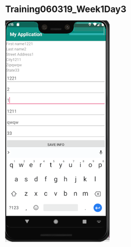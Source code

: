 # Training060319_Week1Day3
![App](https://github.com/MonsterLordSlayer/Training060319_Week1Day3/blob/master/Screen%20Shot%202019-06-06%20at%201.16.41%20PM.png)
